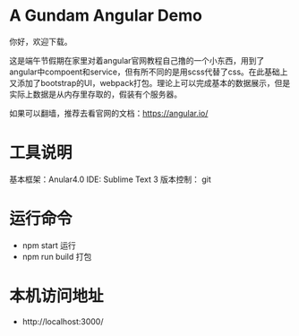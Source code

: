 # A Gundam Angular Demo
你好，欢迎下载。

这是端午节假期在家里对着angular官网教程自己撸的一个小东西，用到了angular中compoent和service，但有所不同的是用scss代替了css。在此基础上又添加了bootstrap的UI，webpack打包。理论上可以完成基本的数据展示，但是实际上数据是从内存里存取的，假装有个服务器。

如果可以翻墙，推荐去看官网的文档：https://angular.io/

# 工具说明
基本框架：Anular4.0
IDE: Sublime Text 3
版本控制： git


# 运行命令
- npm start  运行  
- npm run build 打包

# 本机访问地址
- http://localhost:3000/
